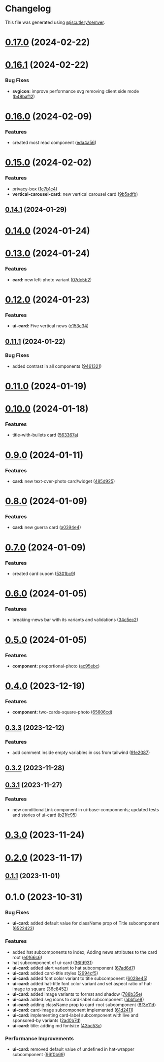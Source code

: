 # Changelog

This file was generated using [@jscutlery/semver](https://github.com/jscutlery/semver).

# [0.17.0](https://gitlab.ir7.com.br/r7/front-monorepo/compare/ui-card-0.16.1...ui-card-0.17.0) (2024-02-22)

# [0.16.1](https://gitlab.ir7.com.br/r7/front-monorepo/compare/ui-card-0.16.0...ui-card-0.16.1) (2024-02-22)

### Bug Fixes

- **svgicon:** improve performance svg removing client side mode ([b48baf12](https://gitlab.ir7.com.br/r7/front-monorepo/-/commit/b48baf1240ac0cac83f83d83c2fe29a75176239c))

# [0.16.0](https://gitlab.ir7.com.br/r7/front-monorepo/compare/ui-card-0.15.0...ui-card-0.16.0) (2024-02-09)

### Features

- created most read component ([eda4a56](https://gitlab.ir7.com.br/r7/front-monorepo/commit/eda4a56338fae5716afadcfd078b3156c486a0cc))

# [0.15.0](https://gitlab.ir7.com.br/r7/front-monorepo/compare/ui-card-0.14.1...ui-card-0.15.0) (2024-02-02)

### Features

- privacy-box ([1c7b1c4](https://gitlab.ir7.com.br/r7/front-monorepo/commit/1c7b1c41ed39af318344eb04f0956feaec43f5b8))
- **vertical-carousel-card:** new vertical carousel card ([9b5adfb](https://gitlab.ir7.com.br/r7/front-monorepo/commit/9b5adfbd3c761f0f28c7a0793a9e6c659270d7bf))

## [0.14.1](https://gitlab.ir7.com.br/r7/front-monorepo/compare/ui-card-0.14.0...ui-card-0.14.1) (2024-01-29)

# [0.14.0](https://gitlab.ir7.com.br/r7/front-monorepo/compare/ui-card-0.13.0...ui-card-0.14.0) (2024-01-24)

# [0.13.0](https://gitlab.ir7.com.br/r7/front-monorepo/compare/ui-card-0.12.0...ui-card-0.13.0) (2024-01-24)

### Features

- **card:** new left-photo variant ([07dc5b2](https://gitlab.ir7.com.br/r7/front-monorepo/commit/07dc5b24c14074a5290dcbf74aac1c7f3e9c361f))

# [0.12.0](https://gitlab.ir7.com.br/r7/front-monorepo/compare/ui-card-0.11.1...ui-card-0.12.0) (2024-01-23)

### Features

- **ui-card:** Five vertical news ([c153c34](https://gitlab.ir7.com.br/r7/front-monorepo/commit/c153c341d99f7a79d341c0a75138521106d78aee))

## [0.11.1](https://gitlab.ir7.com.br/r7/front-monorepo/compare/ui-card-0.11.0...ui-card-0.11.1) (2024-01-22)

### Bug Fixes

- added contrast in all components ([9461321](https://gitlab.ir7.com.br/r7/front-monorepo/commit/9461321c9c512f5cae094ffcb9042798e69f29e3))

# [0.11.0](https://gitlab.ir7.com.br/r7/front-monorepo/compare/ui-card-0.10.0...ui-card-0.11.0) (2024-01-19)

# [0.10.0](https://gitlab.ir7.com.br/r7/front-monorepo/compare/ui-card-0.9.0...ui-card-0.10.0) (2024-01-18)

### Features

- title-with-bullets card ([563367a](https://gitlab.ir7.com.br/r7/front-monorepo/commit/563367a3694d81ec952110da4eb012a2470649cb))

# [0.9.0](https://gitlab.ir7.com.br/r7/front-monorepo/compare/ui-card-0.8.0...ui-card-0.9.0) (2024-01-11)

### Features

- **card:** new text-over-photo card/widget ([485d925](https://gitlab.ir7.com.br/r7/front-monorepo/commit/485d925e911b4654c3eab7f75a46cf58e3d7b511))

# [0.8.0](https://gitlab.ir7.com.br/r7/front-monorepo/compare/ui-card-0.7.0...ui-card-0.8.0) (2024-01-09)

### Features

- **card:** new guerra card ([a0394e4](https://gitlab.ir7.com.br/r7/front-monorepo/commit/a0394e466ba88c61cf6b5feacd5ebcef7a9130f5))

# [0.7.0](https://gitlab.ir7.com.br/r7/front-monorepo/compare/ui-card-0.6.0...ui-card-0.7.0) (2024-01-09)

### Features

- created card cupom ([5301bc9](https://gitlab.ir7.com.br/r7/front-monorepo/commit/5301bc967ab028e7aefa5bb8a4385311c4c21bc6))

# [0.6.0](https://gitlab.ir7.com.br/r7/front-monorepo/compare/ui-card-0.5.0...ui-card-0.6.0) (2024-01-05)

### Features

- breaking-news bar with its variants and validations ([34c5ec2](https://gitlab.ir7.com.br/r7/front-monorepo/commit/34c5ec292cf656c353c8c3132923f614b714e076))

# [0.5.0](https://gitlab.ir7.com.br/r7/front-monorepo/compare/ui-card-0.4.0...ui-card-0.5.0) (2024-01-05)

### Features

- **component:** proportional-photo ([ac95ebc](https://gitlab.ir7.com.br/r7/front-monorepo/commit/ac95ebc8e5f838da52d7481b2b5a1f443aa756f3))

# [0.4.0](https://gitlab.ir7.com.br/r7/front-monorepo/compare/ui-card-0.3.3...ui-card-0.4.0) (2023-12-19)

### Features

- **component:** two-cards-square-photo ([65606cd](https://gitlab.ir7.com.br/r7/front-monorepo/commit/65606cd613add4f911b81f27a6e542e6997de9d0))

## [0.3.3](https://gitlab.ir7.com.br/r7/front-monorepo/compare/ui-card-0.3.2...ui-card-0.3.3) (2023-12-12)

### Features

- add comment inside empty variables in css from tailwind ([91e2087](https://gitlab.ir7.com.br/r7/front-monorepo/commit/91e208700db842328932c806aac0482e689cf86b))

## [0.3.2](https://gitlab.ir7.com.br/r7/front-monorepo/compare/ui-card-0.3.1...ui-card-0.3.2) (2023-11-28)

## [0.3.1](https://gitlab.ir7.com.br/r7/front-monorepo/compare/ui-card-0.3.0...ui-card-0.3.1) (2023-11-27)

### Features

- new conditionalLink component in ui-base-componnents; updated tests and stories of ui-card ([b21fc95](https://gitlab.ir7.com.br/r7/front-monorepo/commit/b21fc95bb1ad1146714dafb7fa6eb763a853a738))

# [0.3.0](https://gitlab.ir7.com.br/r7/front-monorepo/compare/ui-card-0.2.0...ui-card-0.3.0) (2023-11-24)

# [0.2.0](https://gitlab.ir7.com.br/r7/front-monorepo/compare/ui-card-0.1.1...ui-card-0.2.0) (2023-11-17)

## [0.1.1](https://gitlab.ir7.com.br/r7/front-monorepo/compare/ui-card-0.1.0...ui-card-0.1.1) (2023-11-01)

# 0.1.0 (2023-10-31)

### Bug Fixes

- **ui-card:** added default value for className prop of Title subcomponent ([6522423](https://gitlab.ir7.com.br/r7/front-monorepo/commit/652242399f394676eda2a398522e2a5a57abc0b0))

### Features

- added hat subcomponents to index; Adding news attributes to the card root ([e0f66c6](https://gitlab.ir7.com.br/r7/front-monorepo/commit/e0f66c6cc2b8c43e2dd0d24459434f1f1cd9d676))
- hat subcomponent of ui-card ([36fd931](https://gitlab.ir7.com.br/r7/front-monorepo/commit/36fd931a422bc00ec241bab51abd8644397ba7f6))
- **ui-card:** added alert variant to hat subcomponent ([67ad6d7](https://gitlab.ir7.com.br/r7/front-monorepo/commit/67ad6d7601d785e80a1e7d06b8a008cc741ba032))
- **ui-card:** added card-title styles ([2994cf5](https://gitlab.ir7.com.br/r7/front-monorepo/commit/2994cf5620c8e7fb4b7fafa1a5c3a4a117307909))
- **ui-card:** added font color variant to title subcomponent ([6028e45](https://gitlab.ir7.com.br/r7/front-monorepo/commit/6028e45374e6ed8a1bbf2b3ece485b86b5babaad))
- **ui-card:** added hat-title font color variant and set aspect ratio of hat-image to square ([36c8452](https://gitlab.ir7.com.br/r7/front-monorepo/commit/36c845248a14d32a83f8c85648d26672a587196d))
- **ui-card:** added image variants to format and shadow ([788b35e](https://gitlab.ir7.com.br/r7/front-monorepo/commit/788b35e41180db0bedefbd585d2b1eec729a9afa))
- **ui-card:** added svg icons to card-label subcomponent ([abbfce8](https://gitlab.ir7.com.br/r7/front-monorepo/commit/abbfce831266508a005551add7b56a0aa7b33139))
- **ui-card:** adding className prop to card-root subcomponent ([8f3e11d](https://gitlab.ir7.com.br/r7/front-monorepo/commit/8f3e11d39d88820d59202e2004737603ecbea96d))
- **ui-card:** card-image subcomponent implemented ([61d2411](https://gitlab.ir7.com.br/r7/front-monorepo/commit/61d24117e4363c37c77de37e68578547b06e1cd9))
- **ui-card:** implementing card-label subcomponent with live and sponsored-by variants ([2ad0b7d](https://gitlab.ir7.com.br/r7/front-monorepo/commit/2ad0b7d8e23810bda7a724170309ee41dddbe4e3))
- **ui-card:** title: adding md fontsize ([43bc53c](https://gitlab.ir7.com.br/r7/front-monorepo/commit/43bc53cbb294197ca25db18954e88f4fb02c2550))

### Performance Improvements

- **ui-card:** removed default value of undefined in hat-wrapper subcomponent ([96f0b69](https://gitlab.ir7.com.br/r7/front-monorepo/commit/96f0b69ab0218f3332ffd13513788aa661c67816))
